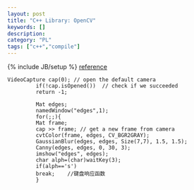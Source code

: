 ```yaml
--- 
layout: post 
title: "C++ Library: OpenCV" 
keywords: [] 
description: 
category: "PL"
tags: ["c++","compile"]
--- 
```

{% include JB/setup %}
[reference](http://docs.opencv.org/2.4/modules/highgui/doc/highgui.html)
```
VideoCapture cap(0); // open the default camera
         if(!cap.isOpened())  // check if we succeeded
         return -1;

         Mat edges;
         namedWindow("edges",1);
         for(;;){
         Mat frame;
	     cap >> frame; // get a new frame from camera
	     cvtColor(frame, edges, CV_BGR2GRAY);
	     GaussianBlur(edges, edges, Size(7,7), 1.5, 1.5);
	     Canny(edges, edges, 0, 30, 3);
	     imshow("edges", edges);
	     char alph=(char)waitKey(3);
	     if(alph=='s')
	     break;    //键盘响应函数
	     }
```
